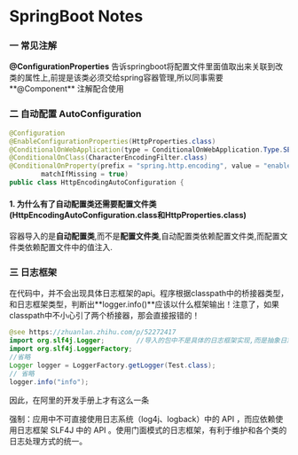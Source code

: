 # SpringBoot Notes

### 一 常见注解

**@ConfigurationProperties** 告诉springboot将配置文件里面值取出来关联到改类的属性上,前提是该类必须交给spring容器管理,所以同事需要**@Component** 注解配合使用







### 二 自动配置 AutoConfiguration

```java
@Configuration
@EnableConfigurationProperties(HttpProperties.class)
@ConditionalOnWebApplication(type = ConditionalOnWebApplication.Type.SERVLET)
@ConditionalOnClass(CharacterEncodingFilter.class)
@ConditionalOnProperty(prefix = "spring.http.encoding", value = "enabled",
		matchIfMissing = true)
public class HttpEncodingAutoConfiguration {
```



#### 1. 为什么有了自动配置类还需要配置文件类(HttpEncodingAutoConfiguration.class和HttpProperties.class)

容器导入的是**自动配置类**,而不是**配置文件类**,自动配置类依赖配置文件类,而配置文件类依赖配置文件中的值注入.

### 三 日志框架

在代码中，并不会出现具体日志框架的api。程序根据classpath中的桥接器类型，和日志框架类型，判断出**logger.info()**应该以什么框架输出！注意了，如果classpath中不小心引了两个桥接器，那会直接报错的！

```java
@see https://zhuanlan.zhihu.com/p/52272417
import org.slf4j.Logger;		//导入的包中不是具体的日志框架实现,而是抽象日志门面slf4j
import org.slf4j.LoggerFactory;
//省略
Logger logger = LoggerFactory.getLogger(Test.class);
// 省略
logger.info("info");
```

因此，在阿里的开发手册上才有这么一条

强制：应用中不可直接使用日志系统（log4j、logback）中的 API ，而应依赖使用日志框架 SLF4J 中的 API 。使用门面模式的日志框架，有利于维护和各个类的日志处理方式的统一。